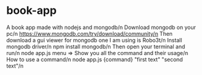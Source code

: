 # book-app
A book app made with nodejs and mongodb/n
Download mongodb on your pc/n
https://www.mongodb.com/try/download/community/n
Then download a gui viewer for mongodb one I am using is Robo3t/n
Install mongodb driver/n
npm install mongodb/n
Then open your terminal and run/n
node app.js menu => Show you all the command and their usage/n
How to use a command/n
node app.js {command} "first text" "second text"/n

